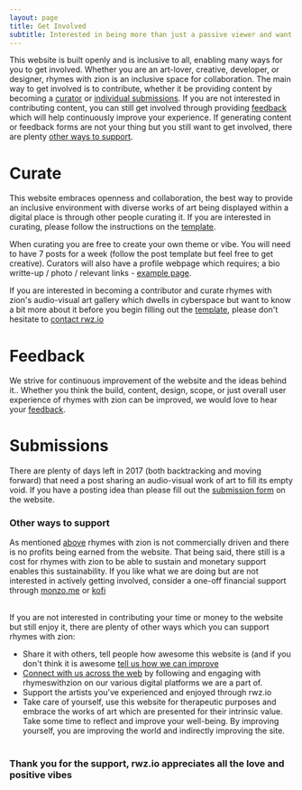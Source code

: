 ```yaml
---
layout: page
title: Get Involved
subtitle: Interested in being more than just a passive viewer and want to actively get involved. Great! There are plenty of ways in which you can help contribute to this collaborative and open project.
---
```


This website is built openly and is inclusive to all, enabling many ways for you to get involved. Whether you are an art-lover, creative, developer, or designer, rhymes with zion is an inclusive space for collaboration. The main way to get involved is to contribute, whether it be providing content by becoming a [curator](#curate) or [individual submissions](#submissions). If you are not interested in contributing content, you can still get involved through providing [feedback](#feedback) which will help continuously improve your experience. If generating content or feedback forms are not your thing but you still want to get involved, there are plenty [other ways to support](#other-ways-to-support).

# Curate

This website embraces openness and collaboration, the best way to provide an inclusive environment with diverse works of art being displayed within a digital place is through other people curating it. If you are interested in curating, please follow the instructions on the <a href="https://docs.google.com/document/d/1u7PoI3MD21fb0GxSsZyfxVKJhmEE8eP3cbyBOWyufss" target="_blank">template</a>.

When curating you are free to create your own theme or vibe. You will need to have 7 posts for a week (follow the post template but feel free to get creative). Curators will also have a profile webpage which requires; a bio writte-up / photo / relevant links - [example page](http://www.rwz.io/curators/brian/).

If you are interested in becoming a contributor and curate rhymes with zion's audio-visual art gallery which dwells in cyberspace but want to know a bit more about it before you begin filling out the <a href="https://docs.google.com/document/d/1u7PoI3MD21fb0GxSsZyfxVKJhmEE8eP3cbyBOWyufss" target="_blank">template</a>, please don't hesitate to [contact rwz.io](https://rwz.io/contact)

# Feedback

We strive for continuous improvement of the website and the ideas behind it.. Whether you think the build, content, design, scope, or just overall user experience of rhymes with zion can be improved, we would love to hear your <a href="http://rwz.io/feedback" target="_blank">feedback</a>. 

# Submissions

There are plenty of days left in 2017 (both backtracking and moving forward) that need a post sharing an audio-visual work of art to fill its empty void. If you have a posting idea than please fill out the <a href="http://www.rwz.io/submissions" target="_blank">submission form</a> on the website. 

### Other ways to support

As mentioned [above](#what-rhymes-with-zion-isnt) rhymes with zion is not commercially driven and there is no profits being earned from the website. That being said, there still is a cost for rhymes with zion to be able to sustain and monetary support enables this sustainability. If you like what we are doing but are not interested in actively getting involved, consider a one-off financial support through [monzo.me](http://bit.ly/2uNi1tj) or [kofi](http://ko-fi.com/rwzion)
<br>
<div style="text-align:center">
<script type='text/javascript' src='https://ko-fi.com/widgets/widget_2.js'></script><script type='text/javascript'>kofiwidget2.init('Support Rhymes With Zion', '#474747', 'A2301UI5');kofiwidget2.draw();</script> 
</div>
<br>
If you are not interested in contributing your time or money to the website but still enjoy it, there are plenty of other ways which you can support rhymes with zion:

* Share it with others, tell people how awesome this website is (and if you don't think it is awesome <a href="https://rwz.io/feedback" target="_blank">tell us how we can improve</a>
* <a href="https://github.com/rhymeswithzion/rhymeswithzion.github.io/blob/master/README.md#connect-across-the-web" target="_blank">Connect with us across the web</a> by following and engaging with rhymeswithzion on our various digital platforms we are a part of.
* Support the artists you've experienced and enjoyed through rwz.io
* Take care of yourself, use this website for therapeutic purposes and embrace the works of art which are presented for their intrinsic value. Take some time to reflect and improve your well-being. By improving yourself, you are improving the world and indirectly improving the site.
<br><br>

### Thank you for the support, rwz.io appreciates all the love and positive vibes
